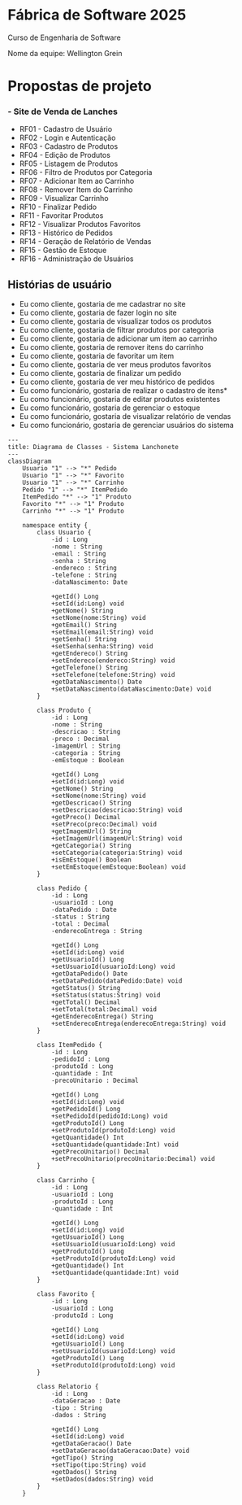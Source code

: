 # Fábrica de Software 2025

Curso de Engenharia de Software 

Nome da equipe: Wellington Grein
# Propostas de projeto

### - Site de Venda de Lanches  
* RF01 - Cadastro de Usuário
* RF02 - Login e Autenticação
* RF03 - Cadastro de Produtos
* RF04 - Edição de Produtos
* RF05 - Listagem de Produtos
* RF06 - Filtro de Produtos por Categoria
* RF07 - Adicionar Item ao Carrinho
* RF08 - Remover Item do Carrinho	
* RF09 - Visualizar Carrinho
* RF10 - Finalizar Pedido
* RF11 - Favoritar Produtos
* RF12 - Visualizar Produtos Favoritos
* RF13 - Histórico de Pedidos
* RF14 - Geração de Relatório de Vendas
* RF15 - Gestão de Estoque
* RF16 - Administração de Usuários

      
## Histórias de usuário
   * Eu como cliente, gostaria de me cadastrar no site
   * Eu como cliente, gostaria de fazer login no site
   * Eu como cliente, gostaria de visualizar todos os produtos
   * Eu como cliente, gostaria de filtrar produtos por categoria
   * Eu como cliente, gostaria de adicionar um item ao carrinho
   * Eu como cliente, gostaria de remover itens do carrinho
   * Eu como cliente, gostaria de favoritar um item
   * Eu como cliente, gostaria de ver meus produtos favoritos
   * Eu como cliente, gostaria de finalizar um pedido
   * Eu como cliente, gostaria de ver meu histórico de pedidos
   * Eu como funcionário, gostaria de realizar o cadastro de itens*
   * Eu como funcionário, gostaria de editar produtos existentes
   * Eu como funcionário, gostaria de gerenciar o estoque
   * Eu como funcionário, gostaria de visualizar relatório de vendas
   * Eu como funcionário, gostaria de gerenciar usuários do sistema

     
```mermaid
---
title: Diagrama de Classes - Sistema Lanchonete
---
classDiagram
    Usuario "1" --> "*" Pedido
    Usuario "1" --> "*" Favorito
    Usuario "1" --> "*" Carrinho
    Pedido "1" --> "*" ItemPedido
    ItemPedido "*" --> "1" Produto
    Favorito "*" --> "1" Produto
    Carrinho "*" --> "1" Produto
    
    namespace entity {
        class Usuario {
            -id : Long
            -nome : String
            -email : String
            -senha : String
            -endereco : String
            -telefone : String
            -dataNascimento: Date

            +getId() Long
            +setId(id:Long) void
            +getNome() String
            +setNome(nome:String) void
            +getEmail() String
            +setEmail(email:String) void
            +getSenha() String
            +setSenha(senha:String) void
            +getEndereco() String
            +setEndereco(endereco:String) void
            +getTelefone() String
            +setTelefone(telefone:String) void
            +getDataNascimento() Date
            +setDataNascimento(dataNascimento:Date) void
        }

        class Produto {
            -id : Long
            -nome : String
            -descricao : String
            -preco : Decimal
            -imagemUrl : String
            -categoria : String
            -emEstoque : Boolean

            +getId() Long
            +setId(id:Long) void
            +getNome() String
            +setNome(nome:String) void
            +getDescricao() String
            +setDescricao(descricao:String) void
            +getPreco() Decimal
            +setPreco(preco:Decimal) void
            +getImagemUrl() String
            +setImagemUrl(imagemUrl:String) void
            +getCategoria() String
            +setCategoria(categoria:String) void
            +isEmEstoque() Boolean
            +setEmEstoque(emEstoque:Boolean) void
        }

        class Pedido {
            -id : Long
            -usuarioId : Long
            -dataPedido : Date
            -status : String
            -total : Decimal
            -enderecoEntrega : String

            +getId() Long
            +setId(id:Long) void
            +getUsuarioId() Long
            +setUsuarioId(usuarioId:Long) void
            +getDataPedido() Date
            +setDataPedido(dataPedido:Date) void
            +getStatus() String
            +setStatus(status:String) void
            +getTotal() Decimal
            +setTotal(total:Decimal) void
            +getEnderecoEntrega() String
            +setEnderecoEntrega(enderecoEntrega:String) void
        }

        class ItemPedido {
            -id : Long
            -pedidoId : Long
            -produtoId : Long
            -quantidade : Int
            -precoUnitario : Decimal

            +getId() Long
            +setId(id:Long) void
            +getPedidoId() Long
            +setPedidoId(pedidoId:Long) void
            +getProdutoId() Long
            +setProdutoId(produtoId:Long) void
            +getQuantidade() Int
            +setQuantidade(quantidade:Int) void
            +getPrecoUnitario() Decimal
            +setPrecoUnitario(precoUnitario:Decimal) void
        }

        class Carrinho {
            -id : Long
            -usuarioId : Long
            -produtoId : Long
            -quantidade : Int

            +getId() Long
            +setId(id:Long) void
            +getUsuarioId() Long
            +setUsuarioId(usuarioId:Long) void
            +getProdutoId() Long
            +setProdutoId(produtoId:Long) void
            +getQuantidade() Int
            +setQuantidade(quantidade:Int) void
        }

        class Favorito {
            -id : Long
            -usuarioId : Long
            -produtoId : Long

            +getId() Long
            +setId(id:Long) void
            +getUsuarioId() Long
            +setUsuarioId(usuarioId:Long) void
            +getProdutoId() Long
            +setProdutoId(produtoId:Long) void
        }

        class Relatorio {
            -id : Long
            -dataGeracao : Date
            -tipo : String
            -dados : String

            +getId() Long
            +setId(id:Long) void
            +getDataGeracao() Date
            +setDataGeracao(dataGeracao:Date) void
            +getTipo() String
            +setTipo(tipo:String) void
            +getDados() String
            +setDados(dados:String) void
        }
    }
```
